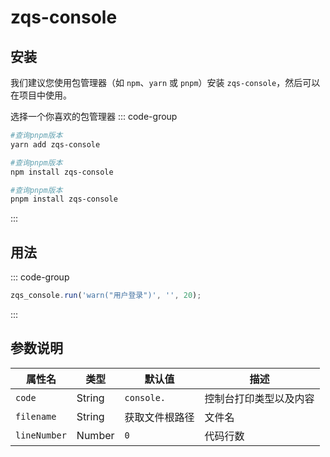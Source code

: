 # zqs-console

## 安装
我们建议您使用包管理器（如 `npm`、`yarn` 或 `pnpm`）安装 `zqs-console`，然后可以在项目中使用。


选择一个你喜欢的包管理器
::: code-group

```sh [yarn]
#查询pnpm版本
yarn add zqs-console
```
```sh [npm]
#查询pnpm版本
npm install zqs-console
```

```sh [pnpm]
#查询pnpm版本
pnpm install zqs-console
```
:::



## 用法

::: code-group

```js [main.js]
zqs_console.run('warn("用户登录")', '', 20);
```
:::

## 参数说明

| 属性名    | 类型   | 默认值   | 描述                     |
|-----------|--------|----------|--------------------------|
| `code`    | String | `console.` | 控制台打印类型以及内容 |
| `filename`    | String | 获取文件根路径   | 文件名 |
| `lineNumber` | Number | `0`     | 代码行数 |
<GiscusComment />